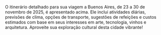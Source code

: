 O itinerário detalhado para sua viagem a Buenos Aires, de 23 a 30 de novembro de 2025, é apresentado acima. Ele inclui atividades diárias, previsões de clima, opções de transporte, sugestões de refeições e custos estimados com base em seus interesses em arte, tecnologia, vinhos e arquitetura. Aproveite sua exploração cultural desta cidade vibrante!